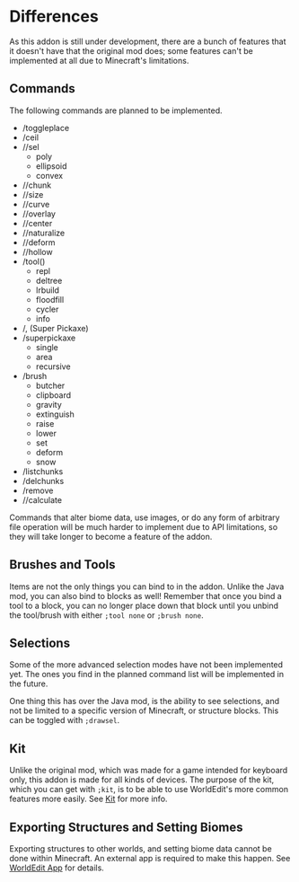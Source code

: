 # Differences

As this addon is still under development, there are a bunch of features that it doesn't have that the original mod does; some features can't be implemented at all due to Minecraft's limitations.

## Commands

The following commands are planned to be implemented.

- /toggleplace
- /ceil
- //sel
    - poly
    - ellipsoid
    - convex
- //chunk
- //size
- //curve
- //overlay
- //center
- //naturalize
- //deform
- //hollow
- /tool()
    - repl
    - deltree
    - lrbuild
    - floodfill
    - cycler
    - info
- /, (Super Pickaxe)
- /superpickaxe
    - single
    - area
    - recursive
- /brush 
    - butcher
    - clipboard
    - gravity
    - extinguish
    - raise
    - lower
    - set
    - deform
    - snow
- /listchunks
- /delchunks
- /remove
- //calculate

Commands that alter biome data, use images, or do any form of arbitrary file operation will be much harder to implement due to API limitations, so they will take longer to become a feature of the addon.

## Brushes and Tools

Items are not the only things you can bind to in the addon. Unlike the Java mod, you can also bind to blocks as well! Remember that once you bind a tool to a block, you can no longer place down that block until you unbind the tool/brush with either `;tool none` or `;brush none`.

## Selections

Some of the more advanced selection modes have not been implemented yet. The ones you find in the planned command list will be implemented in the future.

One thing this has over the Java mod, is the ability to see selections, and not be limited to a specific version of Minecraft, or structure blocks. This can be toggled with `;drawsel`.

## Kit

Unlike the original mod, which was made for a game intended for keyboard only, this addon is made for all kinds of devices. The purpose of the kit, which you can get with `;kit`, is to be able to use WorldEdit's more common features more easily. See [Kit](usage/kit.md) for more info.

## Exporting Structures and Setting Biomes

Exporting structures to other worlds, and setting biome data cannot be done within Minecraft. An external app is required to make this happen. See [WorldEdit App](usage/worldedit_app) for details.
